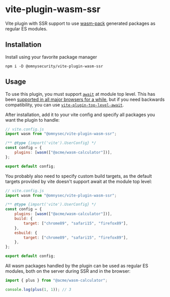 # vite-plugin-wasm-ssr

Vite plugin with SSR support to use [wasm-pack][1] generated packages as regular ES
modules.

## Installation

Install using your favorite package manager

```
npm i -D @omnysecurity/vite-plugin-wasm-ssr
```

## Usage

To use this plugin, you must support [`await`][2] at module top level. This has
been [supported in all major browsers for a while][3], but if you need
backwards compatibility, you can use [`vite-plugin-top-level-await`][4].

After installation, add it to your vite config and specify all packages you
want the plugin to handle:

```javascript
// vite.config.js
import wasm from "@omnysec/vite-plugin-wasm-ssr";

/** @type {import('vite').UserConfig} */
const config = {
	plugins: [wasm(["@acme/wasm-calculator"])],
};

export default config;
```

You probably also need to specify custom build targets, as the default targets
provided by vite doesn't support await at the module top level:

```javascript
// vite.config.js
import wasm from "@omnysec/vite-plugin-wasm-ssr";

/** @type {import('vite').UserConfig} */
const config = {
	plugins: [wasm(["@acme/wasm-calculator"])],
	build: {
		target: ["chrome89", "safari15", "firefox89"],
	},
	esbuild: {
		target: ["chrome89", "safari15", "firefox89"],
	},
};

export default config;
```

All wasm packages handled by the plugin can be used as regular ES modules, both
on the server during SSR and in the browser:

```javascript
import { plus } from "@acme/wasm-calculator";

console.log(plus(1, 1)); // 3
```

[1]: https://github.com/rustwasm/wasm-pack "wasm-pack project's github page"
[2]: https://developer.mozilla.org/en-US/docs/Web/JavaScript/Reference/Operators/await "MDN documentation on the await keyword"
[3]: https://caniuse.com/mdn-javascript_operators_await_top_level "Browser support of module top level await feature"
[4]: https://github.com/Menci/vite-plugin-top-level-await "Vite plugin for polyfilling top level await"
